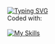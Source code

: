 [![Typing SVG](https://readme-typing-svg.demolab.com?font=&size=25&pause=100&color=E9F700&background=FFFFFF00&width=435&lines=Hello+stranger!%F0%9F%98%81;Check+out+my+portfolio!%F0%9F%92%99)](https://git.io/typing-svg)
<br>
Coded with:
<br>
<br>
[![My Skills](https://skillicons.dev/icons?i=js,html,css)](https://skillicons.dev)